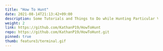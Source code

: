 ```yaml
---
title: "How To Hunt"
date: 2021-08-14T21:13:42+09:00
description: Some Tutorials and Things to Do while Hunting Particular Vulnerability.
weight: 2
link: https://github.com/KathanP19/HowToHunt
repo: https://github.com/KathanP19/HowToHunt.git
pinned: true
thumb: feature3/terminal.gif
---
```

